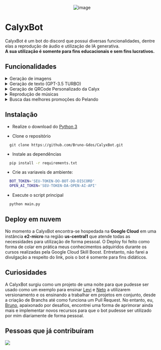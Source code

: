 
<p align="center">
    <img src="https://github.com/Bruno-Gdos/CalyxBot/assets/87917525/6c169f19-1e73-4184-bb49-87b7c3578aa6" alt="image">
    <H1> CalyxBot </H1>
</p>


CalyxBot é um bot do discord que possui diversas funcionalidades, dentre elas a reprodução de áudio e utilização de IA generativa. 
<br><b> A sua utilização é somente para fins educacionais e sem fins lucrativos.</b>

## Funcionalidades

<details>
  <summary> Geração de imagens</summary>
  
  ### ScreenShot
  <img src="https://github.com/Bruno-Gdos/CalyxBot/assets/87917525/2a28613d-4545-43d3-aa21-6c8fba35ab4e" alt="image" width="400px">
</details>

<details>
  <summary> Geração de texto (GPT-3.5 TURBO)</summary>
  
  ### ScreenShot
  <img src="https://github.com/Bruno-Gdos/CalyxBot/assets/87917525/a2baef03-5cbc-4d50-a1b3-74a83fd61082)" alt="image" width="600px">
</details>

<details>
  <summary> Geração de QRCode Personalizado da Calyx</summary>
  
  ### ScreenShot
   <img src="https://github.com/Bruno-Gdos/CalyxBot/assets/87917525/b51a8da6-9bfd-49ef-874d-2c040f28407e" alt="image" width="400px">
</details>


<details>
  <summary> Reprodução de músicas</summary>
  
  ### ScreenShot
  <img src="https://github.com/Bruno-Gdos/CalyxBot/assets/87917525/efb35226-6177-45df-acea-983c543d1760" alt="image" width="400px">
</details>

<details>
  <summary> Busca das melhores promoções do Pelando</summary>
  
  ### ScreenShot
  <img src="https://github.com/Bruno-Gdos/CalyxBot/assets/87917525/94b6a8cc-cfeb-423b-9278-256572c93ceb" alt="image" width="500px">
</details>




## Instalação

- Realize o download do [Python 3](https://www.python.org/downloads/)

- Clone o repositório

```git
  git clone https://github.com/Bruno-Gdos/CalyxBot.git
```

- Instale as dependências

```bash
  pip install -r requirements.txt
```

- Crie as variaveis de ambiente:
```bash
  BOT_TOKEN='SEU-TOKEN-DO-BOT-DO-DISCORD'
  OPEN_AI_TOKEN='SEU-TOKEN-DA-OPEN-AI-API'
```

- Execute o script principal

```bash
  python main.py
```

## Deploy em nuvem
No momento a CalyxBot encontra-se hospedada na **Google Cloud** em uma instância **e2-micro** na região **us-central1** que atende todas as necessidades para utilização de forma pessoal. O Deploy foi feito como forma de colar em prática meus conhecimentos adquiridos durante os cursos realizadas pela Google Cloud Skill Boost. Entretanto, não farei a divulgação a respeito do link, pois o bot é somente para fins didáticos.

## Curiosidades

A CalyxBot surgiu como um projeto de uma noite para que pudesse ser usado como um exemplo para ensinar [Levi](https://github.com/levimotaa) e [Neto](https://github.com/Neto02) a utilizarem versionamento e os ensinando a trabalhar em projetos em conjunto, desde a criação de Branchs até como funciona um Pull Request. No entanto, eu, [Bruno](https://github.com/Bruno-Gdos), apaixonado por desafios, encontrei uma forma de aprimorar ainda mais e implementar novos recursos para que o bot pudesse ser utilizado por mim diariamente de forma pessoal.

## Pessoas que já contribuíram

<a href="https://github.com/Bruno-Gdos/CalyxBot/graphs/contributors"><img src="https://contrib.rocks/image?repo=Bruno-Gdos/CalyxBot" /></a>

